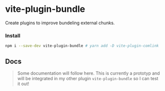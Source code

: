 # vite-plugin-bundle

Create plugins to improve bundeling external chunks.

### Install

```sh
npm i --save-dev vite-plugin-bundle # yarn add -D vite-plugin-comlink
```

## Docs
> Some documentation will follow here. This is currently a prototyp and will be integrated in my other plugin `vite-plugin-bundle` so I can test it out!
